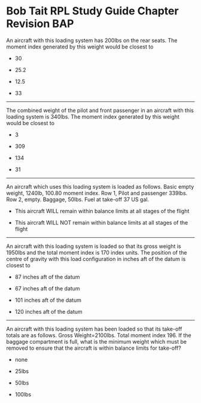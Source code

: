 # Bob Tait RPL Study Guide Chapter Revision BAP

An aircraft with this loading system has 200lbs on the rear seats. The moment index generated by this weight would be closest to

* 30

* 25.2

* 12.5

* 33

----

The combined weight of the pilot and front passenger in an aircraft with this loading system is 340lbs. The moment index generated by this weight would be closest to

* 3

* 309

* 134

* 31

----

An aircraft which uses this loading system is loaded as follows. Basic empty weight, 1240lb, 100.80 moment index. Row 1, Pilot and passenger 339lbs. Row 2, empty. Baggage, 50lbs. Fuel at take-off 37 US gal.

* This aircraft WILL remain within balance limits at all stages of the flight

* This aircraft WILL NOT remain within balance limits at all stages of the flight

----

An aircraft with this loading system is loaded so that its gross weight is 1950lbs and the total moment index is 170 index units. The position of the centre of gravity with this load configuration in inches aft of the datum is closest to

* 87 inches aft of the datum

* 67 inches aft of the datum

* 101 inches aft of the datum

* 120 inches aft of the datum

----

An aircraft with this loading system has been loaded so that its take-off totals are as follows. Gross Weight=2100lbs. Total moment index 196. If the baggage compartment is full, what is the minimum weight which must be removed to ensure that the aircraft is within balance limits for take-off?

* none

* 25lbs

* 50lbs

* 100lbs

